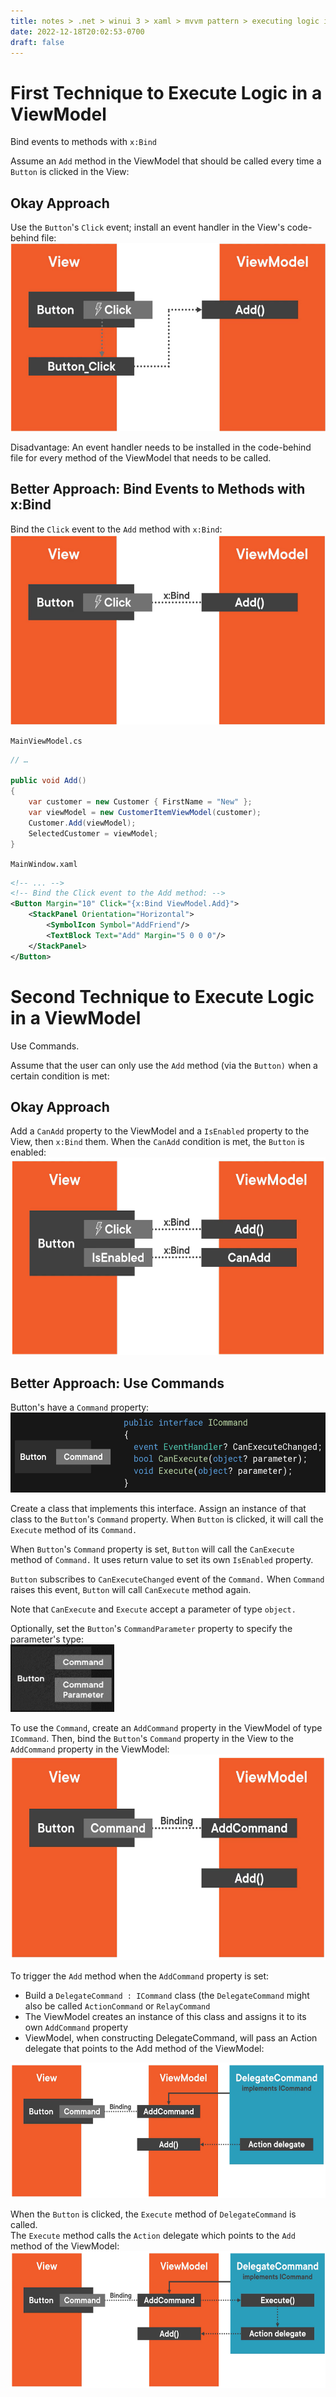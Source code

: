 ```yaml
---
title: notes > .net > winui 3 > xaml > mvvm pattern > executing logic in a viewmodel
date: 2022-12-18T20:02:53-0700
draft: false
---
```

# First Technique to Execute Logic in a ViewModel
Bind events to methods with `x:Bind`  

Assume an `Add` method in the ViewModel that should be called every time a `Button` is clicked in the View:

## Okay Approach
Use the `Button`'s `Click` event; install an event handler in the View's code-behind file:  
<img src="XAML_MVVM-Pattern_Executing-Logic-in-a-ViewModel-image1.png" style="width:5.63333in;height:3.13333in" />   

Disadvantage: An event handler needs to be installed in the code-behind file for every method of the ViewModel that needs to be called.  

## Better Approach: Bind Events to Methods with x:Bind
Bind the `Click` event to the `Add` method with `x:Bind`:  
<img src="XAML_MVVM-Pattern_Executing-Logic-in-a-ViewModel-image2.png" style="width:5.675in;height:3.16667in" />  

`MainViewModel.cs`
```cs
// …

public void Add()
{
    var customer = new Customer { FirstName = "New" };
    var viewModel = new CustomerItemViewModel(customer);
    Customer.Add(viewModel);
    SelectedCustomer = viewModel;
}
```

`MainWindow.xaml`
```xml
<!-- ... -->
<!-- Bind the Click event to the Add method: -->
<Button Margin="10" Click="{x:Bind ViewModel.Add}">
    <StackPanel Orientation="Horizontal">
        <SymbolIcon Symbol="AddFriend"/>
        <TextBlock Text="Add" Margin="5 0 0 0"/>
    </StackPanel>
</Button>
```
# Second Technique to Execute Logic in a ViewModel
Use Commands.

Assume that the user can only use the `Add` method (via the `Button)` when a certain condition is met:  

## Okay Approach
Add a `CanAdd` property to the ViewModel and a `IsEnabled` property to the View, then `x:Bind` them. When the `CanAdd` condition is met, the `Button` is enabled:  
<img src="XAML_MVVM-Pattern_Executing-Logic-in-a-ViewModel-image3.png" style="width:5.86667in;height:3.29167in" />  

## Better Approach: Use Commands
Button's have a `Command` property:  
<img src="XAML_MVVM-Pattern_Executing-Logic-in-a-ViewModel-image4.png" style="width:5.83333in;height:1.33333in" />  

Create a class that implements this interface. Assign an instance of that class to the `Button`'s `Command` property. When `Button` is clicked, it will call the `Execute` method of its `Command.`  

When `Button`'s `Command` property is set, `Button` will call the `CanExecute` method of `Command.` It uses return value to set its own `IsEnabled` property.  

`Button` subscribes to `CanExecuteChanged` event of the `Command.` When `Command` raises this event, `Button` will call `CanExecute` method again.  

Note that `CanExecute` and `Execute` accept a parameter of type `object.`  

Optionally, set the `Button`'s `CommandParameter` property to specify the parameter's type:  
<img src="XAML_MVVM-Pattern_Executing-Logic-in-a-ViewModel-image5.png" style="width:1.725in;height:1.125in" />  

To use the `Command`, create an `AddCommand` property in the ViewModel of type `ICommand`.
Then, bind the `Button`'s `Command` property in the View to the `AddCommand` property in the ViewModel:  
<img src="XAML_MVVM-Pattern_Executing-Logic-in-a-ViewModel-image6.png" style="width:6.03333in;height:3.425in" />  

To trigger the `Add` method when the `AddCommand` property is set:
- Build a `DelegateCommand : ICommand` class (the `DelegateCommand` might also be called `ActionCommand` or `RelayCommand`
- The ViewModel creates an instance of this class and assigns it to its own `AddCommand` property
- ViewModel, when constructing DelegateCommand, will pass an Action delegate that points to the Add method of the ViewModel:  
<img src="XAML_MVVM-Pattern_Executing-Logic-in-a-ViewModel-image7.png" style="width:6.025in;height:2.25833in" />

When the `Button` is clicked, the `Execute` method of `DelegateCommand` is called.  
The `Execute` method calls the `Action` delegate which points to the `Add` method of the ViewModel:  
<img src="XAML_MVVM-Pattern_Executing-Logic-in-a-ViewModel-image8.png" style="width:6.075in;height:2.28333in" />  

